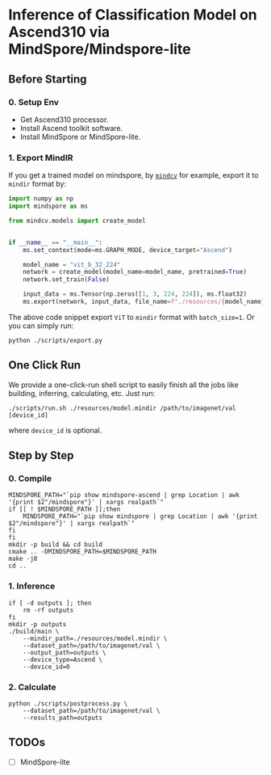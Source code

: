 # Inference of Classification Model on Ascend310 via MindSpore/Mindspore-lite

## Before Starting

### 0. Setup Env

- Get Ascend310 processor.
- Install Ascend toolkit software.
- Install MindSpore or MindSpore-lite.

### 1. Export MindIR

If you get a trained model on mindspore, by [`mindcv`](https://github.com/mindspore-lab/mindcv) for example, export it to `mindir` format by:

```python
import numpy as np
import mindspore as ms

from mindcv.models import create_model


if __name__ == "__main__":
    ms.set_context(mode=ms.GRAPH_MODE, device_target="Ascend")

    model_name = "vit_b_32_224"
    network = create_model(model_name=model_name, pretrained=True)
    network.set_train(False)

    input_data = ms.Tensor(np.zeros([1, 3, 224, 224]), ms.float32)
    ms.export(network, input_data, file_name=f"./resources/{model_name}.mindir", file_format="MINDIR")
```

The above code snippet export `ViT` to `mindir` format with `batch_size=1`.
Or you can simply run:

```shell
python ./scripts/export.py
```

##  One Click Run

We provide a one-click-run shell script to easily finish all the jobs like building, inferring, calculating, etc.
Just run:

```shell
./scripts/run.sh ./resources/model.mindir /path/to/imagenet/val [device_id]
```

where `device_id` is optional.

## Step by Step

### 0. Compile

```shell
MINDSPORE_PATH="`pip show mindspore-ascend | grep Location | awk '{print $2"/mindspore"}' | xargs realpath`"
if [[ ! $MINDSPORE_PATH ]];then
    MINDSPORE_PATH="`pip show mindspore | grep Location | awk '{print $2"/mindspore"}' | xargs realpath`"
fi
fi
mkdir -p build && cd build
cmake .. -DMINDSPORE_PATH=$MINDSPORE_PATH
make -j8
cd ..
```

### 1. Inference

```shell
if [ -d outputs ]; then
    rm -rf outputs
fi
mkdir -p outputs
./build/main \
    --mindir_path=./resources/model.mindir \
    --dataset_path=/path/to/imagenet/val \
    --output_path=outputs \
    --device_type=Ascend \
    --device_id=0
```

### 2. Calculate

```shell
python ./scripts/postprocess.py \
    --dataset_path=/path/to/imagenet/val \
    --results_path=outputs
```

## TODOs

- [ ] MindSpore-lite
